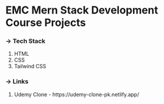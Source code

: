 # EMC Mern Stack Development Course Projects

<h3>-> Tech Stack</h3>

<ol>
  <li>HTML</li>
  <li>CSS</li>
  <li>Tailwind CSS</li>
</ol>


<h3>-> Links</h3>

<ol>
  <li>Udemy Clone - https://udemy-clone-pk.netlify.app/</li>
</ol>
